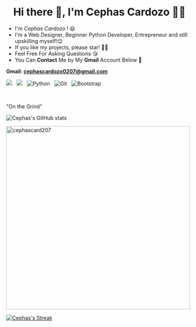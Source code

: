 <h1 align='center'> Hi there 👋, I'm Cephas Cardozo 👨‍💻</h1>


- I'm *Cephas Cardozo* ! :smiley: <br>
- I'm a Web Designer, Beginner Python Developer, Entrepreneur and still upskilling myself!:wink: <br>
- If you like my projects, please star! 🌟🙏 <br>
- Feel Free For Asking Questions :kissing_heart: <br>
- You Can **Contact** Me by My **Gmail** Account Below :facepunch: <br>

**Gmail: cephascardozo0207@gmail.com**

  <img src="https://img.shields.io/badge/html5%20-%23e34f26.svg?&style=for-the-badge&logo=html5&logoColor=white" />&nbsp;&nbsp;
  <img src="https://img.shields.io/badge/css%20-%23e34f26.svg?&style=for-the-badge&logo=css5&logoColor=white" />&nbsp;&nbsp;
  <img alt="Python" src="https://img.shields.io/badge/python%20-%2314354C.svg?&style=for-the-badge&logo=python&logoColor=white"/>&nbsp;&nbsp;
  <img alt="Git" src="https://img.shields.io/badge/git%20-%23F05033.svg?&style=for-the-badge&logo=git&logoColor=white"/>&nbsp;&nbsp;
  ![Bootstrap](https://img.shields.io/badge/Bootstrap-222222?style=for-the-badge&logo=bootstrap&logoColor=white)


<br>

"On the Grind"

![Cephas's GitHub stats](https://jolibois-readme-stats.vercel.app/api?username=cephascard0207&show_icons=true&theme=radical&include_all_commits=true&count_private=true)

<p><img align="center" width="496px" src="https://github-readme-stats.vercel.app/api/top-langs?username=cephascard0207&show_icons=true&locale=en&layout=compact&theme=radical" alt="cephascard207" /></p>

[![Cephas's Streak](http://github-readme-streak-stats.herokuapp.com?user=cephascard0207&theme=radical&fire=yellow&currStreakNum=yellow)](https://github.com/cephascard0207)


